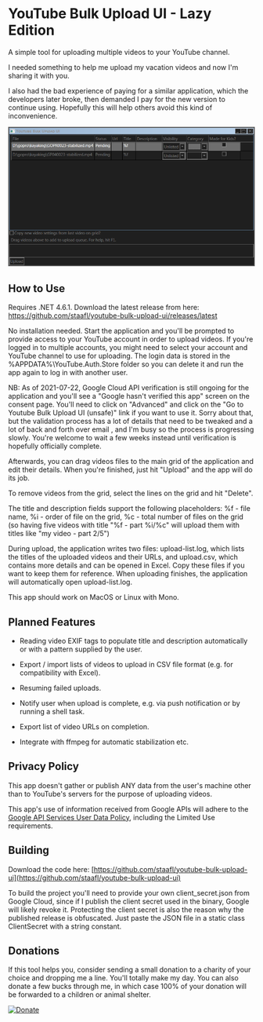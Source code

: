 # YouTube Bulk Upload UI - Lazy Edition

A simple tool for uploading multiple videos to your YouTube channel.

I needed something to help me upload my vacation videos and now I'm sharing it with you.

I also had the bad experience of paying for a similar application, which the developers later broke, then demanded I pay for the new version to continue using. Hopefully this will help others avoid this kind of inconvenience.

![app screenshot](https://github.com/staafl/youtube-bulk-upload-ui/blob/main/screenshot.png?raw=true)

## How to Use

Requires .NET 4.6.1. Download the latest release from here: https://github.com/staafl/youtube-bulk-upload-ui/releases/latest

No installation needed. Start the application and you'll be prompted to provide access to your YouTube account in order to upload videos. If you're logged in to multiple accounts, you might need to select your account and YouTube channel to use for uploading. The login data is stored in the %APPDATA%\YouTube.Auth.Store folder so you can delete it and run the app again to log in with another user.

NB: As of 2021-07-22, Google Cloud API verification is still ongoing for the application and you'll see a "Google hasn't verified this app" screen on the consent page. You'll need to click on "Advanced" and click on the "Go to Youtube Bulk Upload UI (unsafe)" link if you want to use it. Sorry about that, but the validation process has a lot of details that need to be tweaked and a lot of back and forth over email , and I'm busy so the process is progressing slowly. You're welcome to wait a few weeks instead until verification is hopefully officially complete.

Afterwards, you can drag videos files to the main grid of the application and edit their details. When you're finished, just hit "Upload" and the app will do its job.

To remove videos from the grid, select the lines on the grid and hit "Delete".

The title and description fields support the following placeholders: %f - file name, %i - order of file on the grid, %c - total number of files on the grid (so having five videos with title "%f - part %i/%c" will upload them with titles like "my video - part 2/5")

During upload, the application writes two files: upload-list.log, which lists the titles of the uploaded videos and their URLs, and upload.csv, which contains more details and can be opened in Excel. Copy these files if you want to keep them for reference. When uploading finishes, the application will automatically open upload-list.log.

This app should work on MacOS or Linux with Mono.

## Planned Features

- Reading video EXIF tags to populate title and description automatically or with a pattern supplied by the user.

- Export / import lists of videos to upload in CSV file format (e.g. for compatibility with Excel).

- Resuming failed uploads.

- Notify user when upload is complete, e.g. via push notification or by running a shell task.

- Export list of video URLs on completion.

- Integrate with ffmpeg for automatic stabilization etc.

## Privacy Policy

This app doesn't gather or publish ANY data from the user's machine other than to YouTube's servers for the purpose of uploading videos.

This app's use of information received from Google APIs will adhere to the [Google API Services User Data Policy](https://developers.google.com/terms/api-services-user-data-policy#additional_requirements_for_specific_api_scopes), including the Limited Use requirements.

## Building

Download the code here: [https://github.com/staafl/youtube-bulk-upload-ui](https://github.com/staafl/youtube-bulk-upload-ui)

To build the project you'll need to provide your own client_secret.json from Google Cloud, since if I publish the client secret used in the binary, Google will likely revoke it. Protecting the client secret is also the reason why the published release is obfuscated. Just paste the JSON file in a static class ClientSecret with a string constant.

## Donations

If this tool helps you, consider sending a small donation to a charity of your choice and dropping me a line. You'll totally make my day. You can also donate a few bucks through me, in which case 100% of your donation will be forwarded to a children or animal shelter.

[![Donate](https://www.paypalobjects.com/en_US/i/btn/btn_donate_LG.gif)](https://www.paypal.com/cgi-bin/webscr?cmd=_s-xclick&hosted_button_id=F7GH776DZEFNU)
